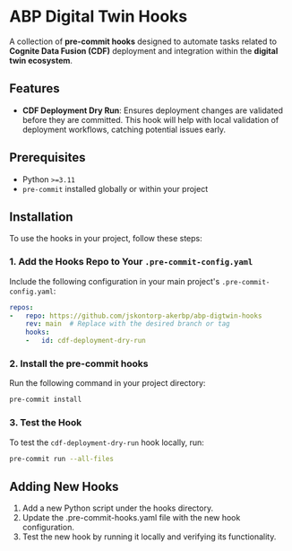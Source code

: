 # ABP Digital Twin Hooks

A collection of **pre-commit hooks** designed to automate tasks related to **Cognite Data Fusion (CDF)** deployment and integration within the **digital twin ecosystem**.

## Features

- **CDF Deployment Dry Run**: Ensures deployment changes are validated before they are committed. This hook will help with local validation of deployment workflows, catching potential issues early.

## Prerequisites

- Python `>=3.11`
- `pre-commit` installed globally or within your project

## Installation

To use the hooks in your project, follow these steps:

### 1. Add the Hooks Repo to Your `.pre-commit-config.yaml`

Include the following configuration in your main project's `.pre-commit-config.yaml`:

```yaml
repos:
-   repo: https://github.com/jskontorp-akerbp/abp-digtwin-hooks
    rev: main  # Replace with the desired branch or tag
    hooks:
    -   id: cdf-deployment-dry-run
```

### 2. Install the pre-commit hooks
Run the following command in your project directory:
```bash
pre-commit install
```

### 3. Test the Hook
To test the `cdf-deployment-dry-run` hook locally, run:

```bash
pre-commit run --all-files
```

## Adding New Hooks
1. Add a new Python script under the hooks directory.
1. Update the .pre-commit-hooks.yaml file with the new hook configuration.
1. Test the new hook by running it locally and verifying its functionality.
